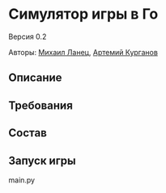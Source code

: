 # Симулятор игры в Го
Версия 0.2

Авторы: [Михаил Ланец](https://github.com/theoilside), [Артемий Курганов](https://github.com/artemijkurganov)

## Описание

## Требования

## Состав

## Запуск игры
main.py